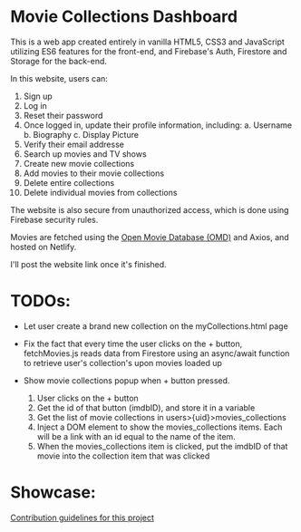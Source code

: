 
# Movie Collections Dashboard 
This is a web app created entirely in vanilla HTML5, CSS3 and JavaScript utilizing ES6 features for the front-end, and Firebase's Auth, Firestore and Storage for the back-end.

In this website, users can:
1. Sign up
2. Log in
3. Reset their password
4. Once logged in, update their profile information, including:
	a. Username
	b. Biography
	c. Display Picture
5. Verify their email addresse
6. Search up movies and TV shows
7. Create new movie collections
8. Add movies to their movie collections
9. Delete entire collections
10. Delete individual movies from collections 

The website is also secure from unauthorized access, which is done using Firebase security rules.

Movies are fetched using the [Open Movie Database (OMD)](https://www.omdbapi.com/) and Axios, and hosted on Netlify.

I'll post the website link once it's finished.

# TODOs:
- Let user create a brand new collection on the myCollections.html page
- Fix the fact that every time the user clicks on the + button, fetchMovies.js reads data from Firestore using an async/await function to retrieve user's collection's upon movies loaded up

- Show movie collections popup when + button pressed.
  1. User clicks on the + button
  2. Get the id of that button (imdbID), and store it in a variable
  3. Get the list of movie collections in users>{uid}>movies_collections
  4. Inject a DOM element to show the movies_collections items. Each will be a link with an id equal to the name of the item.
  5. When the movies_collections item is clicked, put the imdbID of that movie into the collection item that was clicked

# Showcase:
[Contribution guidelines for this project](showcase/1.png)
